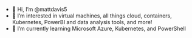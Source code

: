 - 👋 Hi, I’m @mattdavis5
- 👀 I’m interested in virtual machines, all things cloud, containers, Kubernetes, PowerBI and data analysis tools, and more!
- 🌱 I’m currently learning Microsoft Azure, Kubernetes, and PowerShell

<!---
mattdavis5/mattdavis5 is a ✨ special ✨ repository because its `README.md` (this file) appears on your GitHub profile.
You can click the Preview link to take a look at your changes.
--->
